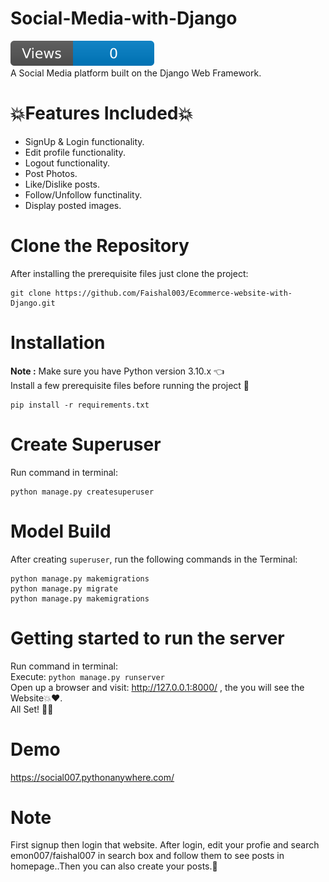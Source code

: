 # Social-Media-with-Django
[![Image of my-views-counter](https://github.com/Faishal003/my-views-counter/blob/master/svg/740708103/badge.svg)](https://github.com/Faishal003/my-views-counter/blob/master/readme/740708103/week.md) <br>
A Social Media platform built on the Django Web Framework.
# 💥Features Included💥
* SignUp & Login functionality.
* Edit profile functionality.
* Logout functionality.
* Post Photos.
* Like/Dislike posts.
* Follow/Unfollow functinality.
* Display posted images.
# Clone the Repository
After installing the prerequisite files just clone the project:<br>
```
git clone https://github.com/Faishal003/Ecommerce-website-with-Django.git
```
# Installation
**Note :** Make sure you have Python version 3.10.x 👈<br>
Install a few prerequisite files before running the project 👀<br>
```
pip install -r requirements.txt 
```
# Create Superuser
Run command in terminal:
```
python manage.py createsuperuser
```
# Model Build
After creating `superuser`, run the following commands in the Terminal:
```
python manage.py makemigrations
python manage.py migrate
python manage.py makemigrations
```
# Getting started to run the server
Run command in terminal:<br>
Execute: `python manage.py runserver`<br>
Open up a browser and visit: <span style="color: blue;">http://127.0.0.1:8000/</span> , the you will see the Website💥❤️.<br>
All Set! 🤩🔥
# Demo
<span style="color: blue;">https://social007.pythonanywhere.com/</span>
# Note
First signup then login that website. After login, edit your profie and search emon007/faishal007 in search box and follow them to see posts in homepage..Then you can also create your posts.🤞
